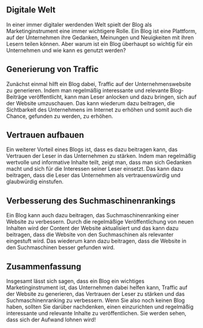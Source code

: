 ## Digitale Welt
In einer immer digitaler werdenden Welt spielt der Blog als Marketinginstrument eine immer wichtigere Rolle. Ein Blog ist eine Plattform, auf der Unternehmen ihre Gedanken, Meinungen und Neuigkeiten mit ihren Lesern teilen können. Aber warum ist ein Blog überhaupt so wichtig für ein Unternehmen und wie kann es genutzt werden?  

## Generierung von Traffic
Zunächst einmal hilft ein Blog dabei, Traffic auf der Unternehmenswebsite zu generieren. Indem man regelmäßig interessante und relevante Blog-Beiträge veröffentlicht, kann man Leser anlocken und dazu bringen, sich auf der Website umzuschauen. Das kann wiederum dazu beitragen, die Sichtbarkeit des Unternehmens im Internet zu erhöhen und somit auch die Chance, gefunden zu werden, zu erhöhen.  

## Vertrauen aufbauen
Ein weiterer Vorteil eines Blogs ist, dass es dazu beitragen kann, das Vertrauen der Leser in das Unternehmen zu stärken. Indem man regelmäßig wertvolle und informative Inhalte teilt, zeigt man, dass man sich Gedanken macht und sich für die Interessen seiner Leser einsetzt. Das kann dazu beitragen, dass die Leser das Unternehmen als vertrauenswürdig und glaubwürdig einstufen.  

## Verbesserung des Suchmaschinenrankings
Ein Blog kann auch dazu beitragen, das Suchmaschinenranking einer Website zu verbessern. Durch die regelmäßige Veröffentlichung von neuen Inhalten wird der Content der Website aktualisiert und das kann dazu beitragen, dass die Website von den Suchmaschinen als relevanter eingestuft wird. Das wiederum kann dazu beitragen, dass die Website in den Suchmaschinen besser gefunden wird.  

## Zusammenfassung
Insgesamt lässt sich sagen, dass ein Blog ein wichtiges Marketinginstrument ist, das Unternehmen dabei helfen kann, Traffic auf der Website zu generieren, das Vertrauen der Leser zu stärken und das Suchmaschinenranking zu verbessern. Wenn Sie also noch keinen Blog haben, sollten Sie darüber nachdenken, einen einzurichten und regelmäßig interessante und relevante Inhalte zu veröffentlichen. Sie werden sehen, dass sich der Aufwand lohnen wird!  
